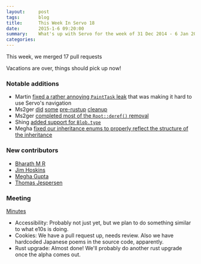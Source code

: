 ```yaml
---
layout:     post
tags:       blog
title:      This Week In Servo 18
date:       2015-1-6 09:20:00
summary:    What's up with Servo for the week of 31 Dec 2014 - 6 Jan 2015
categories: 
---
```


This week, we merged 17 pull requests

Vacations are over, things should pick up now!

### Notable additions

 - Martin [fixed a rather annoying `PaintTask` leak](https://github.com/servo/servo/pull/4536) that was making it hard to use Servo's navigation
 - Ms2ger [did](https://github.com/servo/servo/pull/4542) [some](https://github.com/servo/servo/pull/4535) [pre-rustup](https://github.com/servo/servo/pull/4538) [cleanup](https://github.com/servo/servo/pull/4548)
 - Ms2ger [completed most of the `Root::deref()` removal](https://github.com/servo/servo/pull/4526)
 - Shing [added support for `Blob.type`](https://github.com/servo/servo/pull/4470)
 - Megha [fixed our inheritance enums to properly reflect the structure of the inheritance](https://github.com/servo/servo/pull/4495)

### New contributors

 - [Bharath M R](https://github.com/catchmrbharath)
 - [Jim Hoskins](https://github.com/jimrhoskins)
 - [Megha Gupta](https://github.com/MeghaGupta)
 - [Thomas Jespersen](https://github.com/laumann)


### Meeting

[Minutes](https://github.com/servo/servo/wiki/Meeting-2015-01-05)

 - Accessibility: Probably not just yet, but we plan to do something similar to what e10s is doing.
 - Cookies: We have a pull request up, needs review. Also we have hardcoded Japanese poems in the source code, apparently.
 - Rust upgrade: Almost done! We'll probably do another rust upgrade once the alpha comes out.
